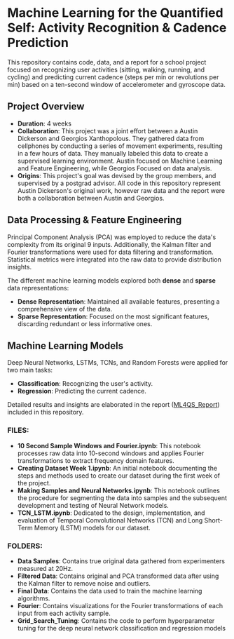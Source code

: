 # Machine Learning for the Quantified Self: Activity Recognition & Cadence Prediction

This repository contains code, data, and a report for a school project focused on recognizing user activities (sitting, walking, running, and cycling) and predicting current cadence (steps per min or revolutions per min) based on a ten-second window of accelerometer and gyroscope data.

## Project Overview

- **Duration**: 4 weeks
- **Collaboration**: This project was a joint effort between a Austin Dickerson and Georgios Xanthopolous. They gathered data from cellphones by conducting a series of movement experiments, resulting in a few hours of data. They manually labeled this data to create a supervised learning environment. Austin focused on Machine Learning and Feature Engineering, while Georgios Focused on data analysis.
- **Origins**: This project's goal was devised by the group members, and supervised by a postgrad advisor. All code in this repository represent Austin Dickerson's original work, however raw data and the report were both a collaboration between Austin and Georgios.

## Data Processing & Feature Engineering

Principal Component Analysis (PCA) was employed to reduce the data's complexity from its original 9 inputs. Additionally, the Kalman filter and Fourier transformations were used for data filtering and transformation. Statistical metrics were integrated into the raw data to provide distribution insights.

The different machine learning models explored both **dense** and **sparse** data representations:
- **Dense Representation**: Maintained all available features, presenting a comprehensive view of the data.
- **Sparse Representation**: Focused on the most significant features, discarding redundant or less informative ones.

## Machine Learning Models

Deep Neural Networks, LSTMs, TCNs, and Random Forests were applied for two main tasks:
- **Classification**: Recognizing the user's activity.
- **Regression**: Predicting the current cadence.

Detailed results and insights are elaborated in the report ([ML4QS_Report](#)) included in this repository.

### FILES:
- **10 Second Sample Windows and Fourier.ipynb**: This notebook processes raw data into 10-second windows and applies Fourier transformations to extract frequency domain features.
- **Creating Dataset Week 1.ipynb**: An initial notebook documenting the steps and methods used to create our dataset during the first week of the project.
- **Making Samples and Neural Networks.ipynb**: This notebook outlines the procedure for segmenting the data into samples and the subsequent development and testing of Neural Network models.
- **TCN_LSTM.ipynb**: Dedicated to the design, implementation, and evaluation of Temporal Convolutional Networks (TCN) and Long Short-Term Memory (LSTM) models for our dataset.

### FOLDERS:
- **Data Samples**: Contains true original data gathered from experimenters measured at 20Hz.
- **Filtered Data**: Contains original and PCA transformed data after using the Kalman filter to remove noise and outliers.
- **Final Data**: Contains the data used to train the machine learning algorithms.
- **Fourier**: Contains visualizations for the Fourier transformations of each input from each activity sample.
- **Grid_Search_Tuning**: Contains the code to perform hyperparameter tuning for the deep neural network classification and regression models
